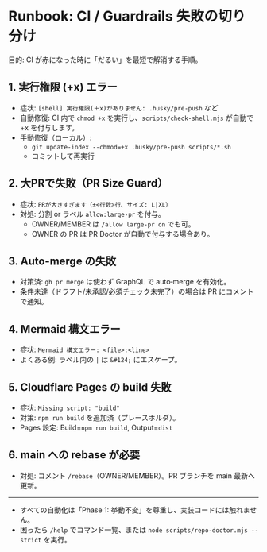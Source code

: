 # Runbook: CI / Guardrails 失敗の切り分け

目的: CI が赤になった時に「だるい」を最短で解消する手順。

## 1. 実行権限 (+x) エラー

- 症状: `[shell] 実行権限(＋x)がありません: .husky/pre-push` など
- 自動修復: CI 内で `chmod +x` を実行し、`scripts/check-shell.mjs` が自動で +x を付与します。
- 手動修復（ローカル）:
  - `git update-index --chmod=+x .husky/pre-push scripts/*.sh`
  - コミットして再実行

## 2. 大PRで失敗（PR Size Guard）

- 症状: `PRが大きすぎます（±<行数>行、サイズ: L|XL）`
- 対処: 分割 or ラベル `allow:large-pr` を付与。
  - OWNER/MEMBER は `/allow large-pr on` でも可。
  - OWNER の PR は PR Doctor が自動で付与する場合あり。

## 3. Auto-merge の失敗

- 対策済: `gh pr merge` は使わず GraphQL で auto‑merge を有効化。
- 条件未達（ドラフト/未承認/必須チェック未完了）の場合は PR にコメントで通知。

## 4. Mermaid 構文エラー

- 症状: `Mermaid 構文エラー: <file>:<line>`
- よくある例: ラベル内の `|` は `&#124;` にエスケープ。

## 5. Cloudflare Pages の build 失敗

- 症状: `Missing script: "build"`
- 対策: `npm run build` を追加済（プレースホルダ）。
- Pages 設定: Build=`npm run build`, Output=`dist`

## 6. main への rebase が必要

- 対処: コメント `/rebase`（OWNER/MEMBER）。PR ブランチを main 最新へ更新。

---

- すべての自動化は「Phase 1: 挙動不変」を尊重し、実装コードには触れません。
- 困ったら `/help` でコマンド一覧、または `node scripts/repo-doctor.mjs --strict` を実行。
